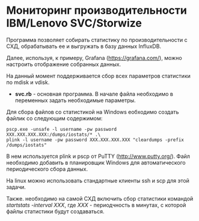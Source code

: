 # Мониторинг производительности IBM/Lenovo SVC/Storwize

Программа позволяет собирать статистику по производительности с СХД, обрабатывать ее и выгружать в базу данных InfluxDB.

Далее, используя, к примеру, Grafana (https://grafana.com/), можно настроить отображение собранных данных.

На данный момент поддерживается сбор всех параметров статистики по mdisk и vdisk.

* **svc.rb** - основная программа. В начале файла необходимо в переменных задать необходимые параметры.

Для сбора файлов со статистикой на Windows еобходимо создать файлик со следующим содержимом:
```
pscp.exe -unsafe -l username -pw password XXX.XXX.XXX.XXX:/dumps/iostats/* .\
plink -l username -pw password XXX.XXX.XXX.XXX "cleardumps -prefix /dumps/iostats"
```

В нем используется plink и pscp от PuTTY (http://www.putty.org/). Файл необходимо добавить в планировщик Windows для автоматического периодического сбора данных.

На linux можно использовать стандартные клиенты ssh и scp для этой задачи.


Также. необходимо на самой СХД включить сбор статистики командой *startstats -interval XXX*, где *XXX* - периодчность в минутах, с которой файлы статистики будут создаваться.